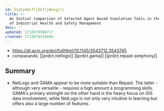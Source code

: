 ```yaml
---
id: 51aty4mlflj5k7lj0eogjlj
title: >-
  An Initial Comparison of Selected Agent Based Simulation Tools in the Context
  of Industrial Health and Safety Management
desc: ''
updated: 1712679588717
created: 1712679510444
---
```


- https://dl.acm.org/doi/fullHtml/10.1145/3543712.3543745
- comparands: [[prdct.netlogo]] [[prdct.gama]] [[prdct.repast-simphony]]

## Summary

- NetLogo and GAMA appear to be more suitable than Repast. The latter - although very versatile - requires a high amount a programming skills. GAMA's primary strength on the other hand is the heavy focus on GIS data involvement, while NetLogo is not only very intuitive in learning but offers also a large number of features.